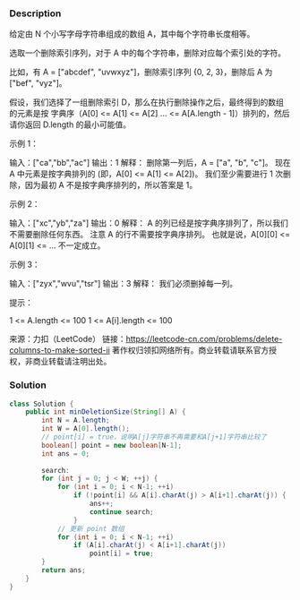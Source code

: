 ### Description

给定由 N 个小写字母字符串组成的数组 A，其中每个字符串长度相等。

选取一个删除索引序列，对于 A 中的每个字符串，删除对应每个索引处的字符。

比如，有 A = ["abcdef", "uvwxyz"]，删除索引序列 {0, 2, 3}，删除后 A 为["bef", "vyz"]。

假设，我们选择了一组删除索引 D，那么在执行删除操作之后，最终得到的数组的元素是按 字典序（A[0] <= A[1] <= A[2] ... <= A[A.length - 1]）排列的，然后请你返回 D.length 的最小可能值。

 

示例 1：

输入：["ca","bb","ac"]
输出：1
解释： 
删除第一列后，A = ["a", "b", "c"]。
现在 A 中元素是按字典排列的 (即，A[0] <= A[1] <= A[2])。
我们至少需要进行 1 次删除，因为最初 A 不是按字典序排列的，所以答案是 1。

示例 2：

输入：["xc","yb","za"]
输出：0
解释：
A 的列已经是按字典序排列了，所以我们不需要删除任何东西。
注意 A 的行不需要按字典序排列。
也就是说，A[0][0] <= A[0][1] <= ... 不一定成立。

示例 3：

输入：["zyx","wvu","tsr"]
输出：3
解释：
我们必须删掉每一列。


提示：

1 <= A.length <= 100
1 <= A[i].length <= 100

来源：力扣（LeetCode）
链接：https://leetcode-cn.com/problems/delete-columns-to-make-sorted-ii
著作权归领扣网络所有。商业转载请联系官方授权，非商业转载请注明出处。

### Solution
```java
class Solution {
    public int minDeletionSize(String[] A) {
        int N = A.length;
        int W = A[0].length();
        // point[i] = true，说明A[j]字符串不再需要和A[j+1]字符串比较了
        boolean[] point = new boolean[N-1];
        int ans = 0;
        
        search:
        for (int j = 0; j < W; ++j) {
            for (int i = 0; i < N-1; ++i)
                if (!point[i] && A[i].charAt(j) > A[i+1].charAt(j)) {
                    ans++;
                    continue search;
                }
            // 更新 point 数组
            for (int i = 0; i < N-1; ++i)
                if (A[i].charAt(j) < A[i+1].charAt(j))
                    point[i] = true;
        }
        return ans;
    }
}
```

